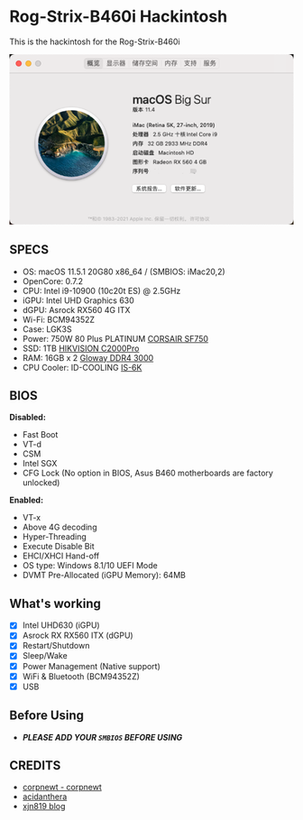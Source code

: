 # Rog-Strix-B460i Hackintosh
This is the hackintosh for the Rog-Strix-B460i

![Hackintosh](https://github.com/ccnoxx/hackintosh-Rog-Strix-B460i-EFI/blob/main/WechatIMG12.png?raw=true)

## SPECS

+ OS: macOS 11.5.1 20G80 x86_64 / (SMBIOS: iMac20,2)
+ OpenCore: 0.7.2
+ CPU: Intel i9-10900 (10c20t ES) @ 2.5GHz
+ iGPU: Intel UHD Graphics 630
+ dGPU: Asrock RX560 4G ITX
+ Wi-Fi: BCM94352Z
+ Case: LGK3S
+ Power: 750W 80 Plus PLATINUM [CORSAIR SF750](https://item.jd.com/100004003340.html)
+ SSD: 1TB [HIKVISION C2000Pro](https://item.jd.com/100007731034.html)
+ RAM: 16GB x 2 [Gloway DDR4 3000](https://item.jd.com/100003386093.html)
+ CPU Cooler: ID-COOLING [IS-6K](https://item.jd.com/100009286107.html)

## BIOS

**Disabled:**
- Fast Boot
- VT-d
- CSM
- Intel SGX
- CFG Lock (No option in BIOS, Asus B460 motherboards are factory unlocked)

**Enabled:**
- VT-x
- Above 4G decoding
- Hyper-Threading
- Execute Disable Bit
- EHCI/XHCI Hand-off
- OS type: Windows 8.1/10 UEFI Mode
- DVMT Pre-Allocated (iGPU Memory): 64MB

## What's working

- [x] Intel UHD630 (iGPU)
- [x] Asrock RX RX560 ITX (dGPU)
- [x] Restart/Shutdown
- [x] Sleep/Wake
- [x] Power Management (Native support)
- [x] WiFi & Bluetooth (BCM94352Z)
- [x] USB

## Before Using

- **_PLEASE ADD YOUR `SMBIOS` BEFORE USING_**

## CREDITS
- [corpnewt - corpnewt](https://github.com/corpnewt)
- [acidanthera](https://github.com/acidanthera)
- [xjn819 blog](https://blog.xjn819.com/)
